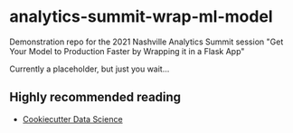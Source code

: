 # analytics-summit-wrap-ml-model
Demonstration repo for the 2021 Nashville Analytics Summit session "Get Your Model to Production Faster by Wrapping it in a Flask App"

Currently a placeholder, but just you wait...

## Highly recommended reading
* [Cookiecutter Data Science](https://drivendata.github.io/cookiecutter-data-science/#directory-structure)